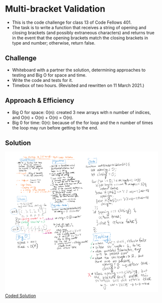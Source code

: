 # Multi-bracket Validation

- This is the code challenge for class 13 of Code Fellows 401.
- The task is to write a function that receives a string of opening and closing brackets (and possibly extraneous characters) and returns true in the event that the opening brackets match the closing brackets in type and number; otherwise, return false.

## Challenge

- Whiteboard with a partner the solution, determining approaches to testing and Big O for space and time.
- Write the code and tests for it.
- Timebox of two hours. (Revisited and rewritten on 11 March 2021.)

## Approach & Efficiency

- Big O for space: 0(n): created 3 new arrays with n number of indices, and O(n) + O(n) + O(n) = O(n).
- Big 0 for time: 0(n): because of the for loop and the n number of times the loop may run before getting to the end.

## Solution

![Whiteboard](../../assets/code-challenge13.png)
[Coded Solution](./multi-bracket-validation.js)
